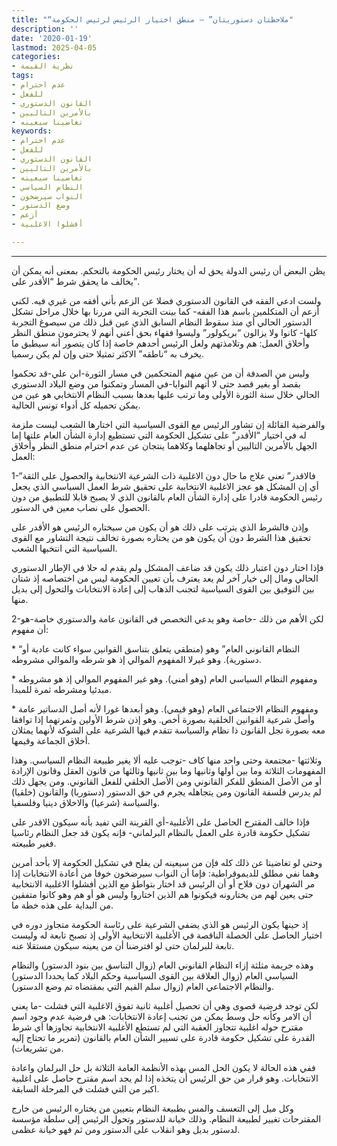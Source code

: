 ```yaml
---
title: "“ملاحظتان دستوريتان” – منطق اختيار الرئيس لرئيس الحكومة"
description: ''
date: '2020-01-19'
lastmod: 2025-04-05
categories:
- نظرية القيمة
tags:
- عدم احترام
- للفعل
- القانون الدستوري
- بالأمرين التاليين
- تغاضينا سيعينه
keywords:
- عدم احترام
- للفعل
- القانون الدستوري
- بالأمرين التاليين
- تغاضينا سيعينه
- النظام السياسي
- النواب سيرضخون
- وضع الدستور
- أزعم
- أفشلوا الاغلبية

---
```

****

يظن البعض أن رئيس الدولة يحق له أن يختار رئيس الحكومة بالتحكم. بمعنى أنه يمكن أن يخالف ما يحقق شرط “الأقدر على”.

ولست ادعي الفقه في القانون الدستوري فضلا عن الزعم بأني أفقه من غيري فيه. لكني أزعم أن المتكلمين باسم هذا الفقه- كما بينت التجربة التي مررنا بها خلال مراحل تشكل الدستور الحالي أي منذ سقوط النظام السابق الذي عين قبل ذلك من سيصوغ التجربة كلها- كانوا ولا يزالون “بريكولور” وليسوا فقهاء بحق أعني أنهم لا يحترمون منطق النظر وأخلاق العمل: هم وتلامذتهم ولعل الرئيس أحدهم خاصة إذا كان يتصور أنه سيطبق ما يخرف به “ناطقه” الاكثر تمثيلا حتى وإن لم يكن رسميا.

وليس من الصدفة أن من عين منهم المتحكمين في مسار الثورة-ابن علي-قد تحكموا بقصد أو بغير قصد حتى لا أتهم النوايا-في المسار وتمكنوا من وضع البلاد الدستوري الحالي خلال سنة الثورة الأولى وما ترتب عليها بعدها بسبب النظام الانتخابي هو عين من يمكن تحميله كل أدواء تونس الحالية.

والفرضية القائلة إن تشاور الرئيس مع القوى السياسية التي اختارها الشعب ليست ملزمة له في اختيار “الأقدر” على تشكيل الحكومة التي تستطيع إدارة الشأن العام علتها إما الجهل بالأمرين التاليين أو تجاهلهما وكلاهما ينتجان عن عدم احترام منطق النظر وأخلاق العمل:

1-“فالاقدر” تعني علاج ما حال دون الاغلبية ذات الشرعية الانتخابية والحصول على الثقة أي إن المشكل هو عجز الاغلبية الانتخابية على تحقيق شرط العمل السياسي الذي يجعل رئيس الحكومة قادرا على إدارة الشأن العام بالقانون الذي لا يصبح قابلا للتطبيق من دون الحصول على نصاب معين في الدستور.

وإذن فالشرط الذي يترتب على ذلك هو أن يكون من سيختاره الرئيس هو الأقدر على تحقيق هذا الشرط دون أن يكون هو من يختاره بصورة تخالف نتيجة التشاور مع القوى السياسية التي انتخبها الشعب.

فإذا اختار دون اعتبار ذلك يكون قد ضاعف المشكل ولم يقدم له حلا في الإطار الدستوري الحالي ومال إلى خيار آخر لم يعد يعترف بأن تعيين الحكومة ليس من اختصاصه إذ شتان بين التوفيق بين القوى السياسية لتجنب الذهاب إلى إعادة الانتخابات والتحول إلى بديل منها.

2-لكن الأهم من ذلك -خاصة وهو يدعي التخصص في القانون عامة والدستوري خاصة-هو أن مفهوم:

\* “النظام القانوني العام” وهو (منطقي يتعلق بتناسق القوانين سواء كانت عادية أو دستورية). وهو غيرلا المفهوم الموالي إذ هو شرطه والموالي مشروطه.

\* ومفهوم النظام السياسي العام (وهو أمني). وهو غير المفهوم الموالي إذ هو مشروطه مبدئيا ومشرطه ثمرة للمبدأ.

\* ومفهوم النظام الاجتماعي العام (وهو قيمي). وهو أبعدها غورا لأنه أصل الدساتير عامة وأصل شرعية القوانين الخلقية بصورة أخص. وهو إذن شرط الأولين وثمرتهما إذا توافقا معه بصورة تجل القانون ذا نظام والسياسة تتقدم فيها الشرعية على الشوكة لأنهما يمثلان أخلاق الجماعة وقيمها.

وثلاثتها -مجتمعة وحتى واحد منها كاف -توجب عليه ألا يغير طبيعة النظام السياسي. وهذا المفهومات الثلاثة وما بين أولها وثانيها وما بين ثانيها وثالثها من قانون العقل وقانون الإرادة أو من الأصل المنطق للفكر القانوني ومن الأصل الخلقي للفعل القانوني. ومن يجهل ذلك لم يدرس فلسفة القانون ومن يتجاهله يجرم في حق الدستور (دستوريا) والقانون (خلقيا) والسياسة (شرعيا) والاخلاق دينيا وفلسفيا.

فإذا خالف المقترح الحاصل على الأغلبية-أي القرينة التي تفيد بأنه سيكون الاقدر على تشكيل حكومة قادرة على العمل بالنظام البرلماني- فإنه يكون قد جعل النظام رئاسيا فغير طبيعته.

وحتى لو تغاضينا عن ذلك كله فإن من سيعينه لن يفلح في تشكيل الحكومة إلا بأحد أمرين وهما نفي مطلق للديموقراطية: فإما أن النواب سيرضخون خوفا من أعادة الانتخابات إذا مر الشهران دون فلاح أو أن الرئيس قد اختار بتواطؤ مع الذين أفشلوا الاغلبية الانتخابية حتى يعين لهم من يختارونه فيكونوا هم الذين اختاروا وليس هو أو هم وهو كانوا متفقين من البداية على هذه خطة ما.

إذ حينها يكون الرئيس هو الذي يضفي الشرعية على رئاسة الحكومة متجاوز دوره في اختيار الحاصل على الخصلة الناقصة في الأغلبية الانتخابية الأولى إذ تصبح تابعة له وليست تابعة للبرلمان حتى لو افترضنا أن من يعينه سيكون مستقلا عنه.

وهذه جريمة مثلثة إزاء النظام القانوني العام (زوال التناسق بين بنود الدستور) والنظام السياسي العام (زوال العلاقة بين القوى السياسية وحكم البلاد كما يحددا الدستور) والنظام الاجتماعي العام (زوال سلم القيم التي بمقتضاه تم وضع الدستور).

لكن توجد فرضية قصوى وهي أن تحصيل أغلبية ثانية تفوق الاغلبية التي فشلت -ما يعني أن الامر وكأنه حل وسط يمكن من تجنب إعادة الانتخابات: هي فرضية عدم وجود اسم مقترح حوله اغلبية تتجاوز العقبة التي لم تستطع الأغلبية الانتخابية تجاوزها أي شرط القدرة على تشكيل حكومة قادرة على تسيير الشأن العام بالقانون (تمرير ما تحتاج إليه من تشريعات).

ففي هذه الحالة لا يكون الحل المس بهذه الأنظمة العامة الثلاثة بل حل البرلمان واعادة الانتخابات. وهو قرار من حق الرئيس أن يتخذه إذا لم يجد اسم مقترح حاصل على اغلبية اكبر من التي فشلت في المرحلة السابقة.

وكل ميل إلى التعسف والمس بطبيعة النظام بتعيين من يختاره الرئيس من خارج المقترحات تغيير لطبيعة النظام. وذلك خيانة للدستور وتحول الرئيس إلى سلطة مؤسسة لدستور بديل وهو انقلاب على الدستور ومن ثم فهو خيانة عظمى.

###
